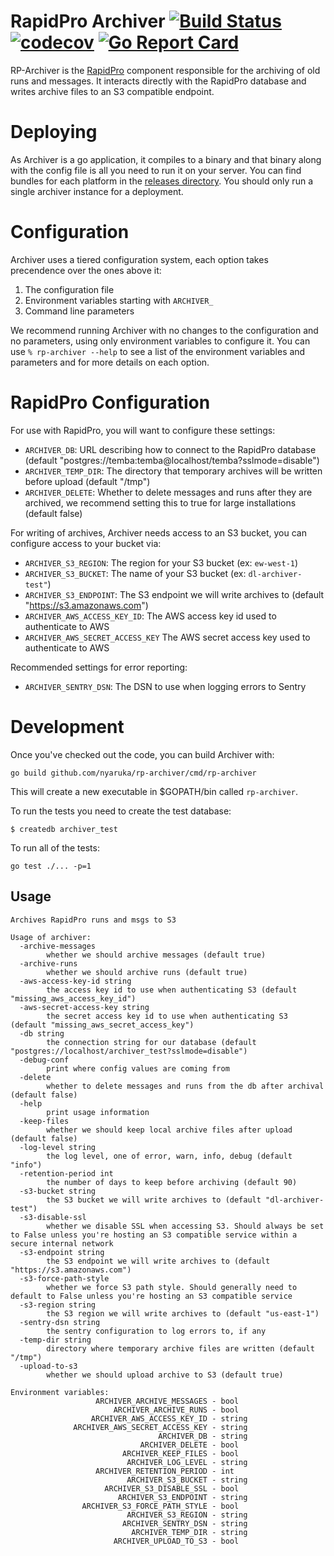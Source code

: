 # RapidPro Archiver [![Build Status](https://github.com/nyaruka/rp-archiver/workflows/CI/badge.svg)](https://github.com/nyaruka/rp-archiver/actions?query=workflow%3ACI) [![codecov](https://codecov.io/gh/nyaruka/rp-archiver/branch/master/graph/badge.svg)](https://codecov.io/gh/nyaruka/rp-archiver) [![Go Report Card](https://goreportcard.com/badge/github.com/nyaruka/rp-archiver)](https://goreportcard.com/report/github.com/nyaruka/rp-archiver) 

RP-Archiver is the [RapidPro](https://github.com/rapidpro/rapidpro) component responsible for the archiving of
old runs and messages. It interacts directly with the RapidPro database and writes archive files to an 
S3 compatible endpoint.

# Deploying

As Archiver is a go application, it compiles to a binary and that binary along with the config file is all
you need to run it on your server. You can find bundles for each platform in the
[releases directory](https://github.com/nyaruka/rp-archiver/releases). You should only run a single archiver
instance for a deployment.

# Configuration

Archiver uses a tiered configuration system, each option takes precendence over the ones above it:
 1. The configuration file
 2. Environment variables starting with `ARCHIVER_` 
 3. Command line parameters

We recommend running Archiver with no changes to the configuration and no parameters, using only
environment variables to configure it. You can use `% rp-archiver --help` to see a list of the
environment variables and parameters and for more details on each option.

# RapidPro Configuration

For use with RapidPro, you will want to configure these settings:

 * `ARCHIVER_DB`: URL describing how to connect to the RapidPro database (default "postgres://temba:temba@localhost/temba?sslmode=disable")
 * `ARCHIVER_TEMP_DIR`: The directory that temporary archives will be written before upload (default "/tmp")
 * `ARCHIVER_DELETE`: Whether to delete messages and runs after they are archived, we recommend setting this to true for large installations (default false)
 
For writing of archives, Archiver needs access to an S3 bucket, you can configure access to your bucket via:

 * `ARCHIVER_S3_REGION`: The region for your S3 bucket (ex: `ew-west-1`)
 * `ARCHIVER_S3_BUCKET`: The name of your S3 bucket (ex: `dl-archiver-test"`)
 * `ARCHIVER_S3_ENDPOINT`: The S3 endpoint we will write archives to (default "https://s3.amazonaws.com")
 * `ARCHIVER_AWS_ACCESS_KEY_ID`: The AWS access key id used to authenticate to AWS
 * `ARCHIVER_AWS_SECRET_ACCESS_KEY` The AWS secret access key used to authenticate to AWS

Recommended settings for error reporting:

 * `ARCHIVER_SENTRY_DSN`: The DSN to use when logging errors to Sentry

# Development

Once you've checked out the code, you can build Archiver with:

```
go build github.com/nyaruka/rp-archiver/cmd/rp-archiver
```

This will create a new executable in $GOPATH/bin called `rp-archiver`.

To run the tests you need to create the test database:

```
$ createdb archiver_test
```

To run all of the tests:

```
go test ./... -p=1
```

## Usage

```
Archives RapidPro runs and msgs to S3

Usage of archiver:
  -archive-messages
    	whether we should archive messages (default true)
  -archive-runs
    	whether we should archive runs (default true)
  -aws-access-key-id string
    	the access key id to use when authenticating S3 (default "missing_aws_access_key_id")
  -aws-secret-access-key string
    	the secret access key id to use when authenticating S3 (default "missing_aws_secret_access_key")
  -db string
    	the connection string for our database (default "postgres://localhost/archiver_test?sslmode=disable")
  -debug-conf
    	print where config values are coming from
  -delete
    	whether to delete messages and runs from the db after archival (default false)
  -help
    	print usage information
  -keep-files
    	whether we should keep local archive files after upload (default false)
  -log-level string
    	the log level, one of error, warn, info, debug (default "info")
  -retention-period int
    	the number of days to keep before archiving (default 90)
  -s3-bucket string
    	the S3 bucket we will write archives to (default "dl-archiver-test")
  -s3-disable-ssl
    	whether we disable SSL when accessing S3. Should always be set to False unless you're hosting an S3 compatible service within a secure internal network
  -s3-endpoint string
    	the S3 endpoint we will write archives to (default "https://s3.amazonaws.com")
  -s3-force-path-style
    	whether we force S3 path style. Should generally need to default to False unless you're hosting an S3 compatible service
  -s3-region string
    	the S3 region we will write archives to (default "us-east-1")
  -sentry-dsn string
    	the sentry configuration to log errors to, if any
  -temp-dir string
    	directory where temporary archive files are written (default "/tmp")
  -upload-to-s3
    	whether we should upload archive to S3 (default true)

Environment variables:
                   ARCHIVER_ARCHIVE_MESSAGES - bool
                       ARCHIVER_ARCHIVE_RUNS - bool
                  ARCHIVER_AWS_ACCESS_KEY_ID - string
              ARCHIVER_AWS_SECRET_ACCESS_KEY - string
                                 ARCHIVER_DB - string
                             ARCHIVER_DELETE - bool
                         ARCHIVER_KEEP_FILES - bool
                          ARCHIVER_LOG_LEVEL - string
                   ARCHIVER_RETENTION_PERIOD - int
                          ARCHIVER_S3_BUCKET - string
                     ARCHIVER_S3_DISABLE_SSL - bool
                        ARCHIVER_S3_ENDPOINT - string
                ARCHIVER_S3_FORCE_PATH_STYLE - bool
                          ARCHIVER_S3_REGION - string
                         ARCHIVER_SENTRY_DSN - string
                           ARCHIVER_TEMP_DIR - string
                       ARCHIVER_UPLOAD_TO_S3 - bool
```
